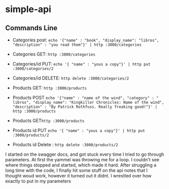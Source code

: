 # simple-api

## Commands Line
* Categories post: `echo '{"name" : "book", "display_name": "libros", "description" : "you read them"}' | http :3000/categories`
* Categories GET: `http :3000/categories`
* Categories/id PUT: `echo '{ "name" : "yous a copy"}' | http put :3000/categories/2`
* Categories/id DELETE: `http delete :3000/categories/2`  
* Products GET: `http :3000/products` 
* Products  POST `echo '{"name" : "name of the wind", "category" : " libros", "display_name": "Kingkiller Chronicles: Name of the wind", "description" : "By Patrick Rothfuss. Really freaking good!"}' | http :3000/products`
* Products GET`http :3000/products`

* Products id PUT `echo '{ "name" : "yous a copy"}' | http put :3000/products/2`
* Products id  Delete : `http delete :3000/products/2`

I started on the swagger docs, and got stuck every time I tried to go through parameters. At first the yammel was throwing me for a loop. I couldn't see where things stopped and started, which made it hard.
After struggling a long time with the code, I finally hit some stuff on the api notes that I thought woud work, however it turned out it didnt. I wrestled over how exactly to put in my parameters